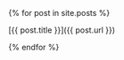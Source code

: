 ---
---
<html>
<head>
    <title>{{ site.title }}</title>
</head>

<body>
{% for post in site.posts %}

[{{ post.title }}]({{ post.url }})

{% endfor %}
</body>
</html>
